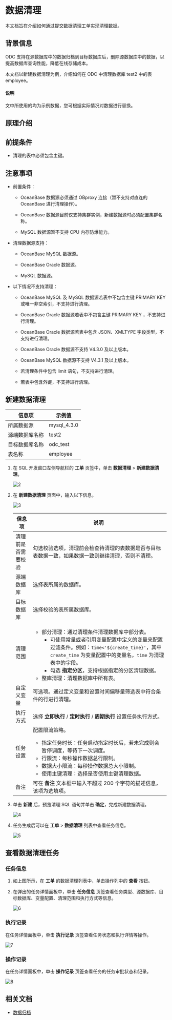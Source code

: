 # 数据清理

本文档旨在介绍如何通过提交数据清理工单实现清理数据。

## 背景信息

ODC 支持在源数据库中的数据归档到目标数据库后，删除源数据库中的数据，以提高数据库查询性能，降低在线存储成本。

本文档以新建数据清理为例，介绍如何在 ODC 中清理数据库 test2 中的表 employee。

<main id="notice" type='explain'>
   <h4>说明</h4>
   <p>文中所使用的均为示例数据，您可根据实际情况对数据进行替换。</p>
</main>

## 原理介绍

## 前提条件

- 清理的表中必须包含主键。

## 注意事项

- 前置条件：

   - OceanBase 数据源必须通过 OBproxy 连接（暂不支持对直连的 OceanBase 进行清理操作）。

   - OceanBase 数据源目前仅支持集群实例，新建数据源时必须配置集群名称。

   - MySQL 数据源暂不支持 CPU 内存防爆能力。

- 清理数据源支持：

   - OceanBase MySQL 数据源。

   - OceanBase Oracle 数据源。

   - MySQL 数据源。

- 以下情况不支持清理：

  - OceanBase MySQL 及 MySQL 数据源若表中不包含主键 PRIMARY KEY 或唯一非空索引，不支持进行清理。
  
  - OceanBase Oracle 数据源若表中不包含主键 PRIMARY KEY ，不支持进行清理。
  
  - OceanBase Oracle 数据源若表中包含 JSON、XMLTYPE 字段类型，不支持进行清理。

   - OceanBase Oracle 数据源不支持 V4.3.0 及以上版本。

   - OceanBase MySQL 数据源不支持 V4.3.1 及以上版本。

   - 若清理条件中包含 limit 语句，不支持进行清理。

   - 若表中包含外键，不支持进行清理。

## 新建数据清理

| 信息项 | 示例值 |
| ------ | ------ |
|所属数据源|mysql_4.3.0 |
|源端数据库名称|test2|
|目标数据库名称|odc_test|
|表名称|employee|

1. 在 SQL 开发窗口左侧导航栏的 **工单** 页签中，单击 **数据清理** > **新建数据清理**。

   ![2](https://obbusiness-private.oss-cn-shanghai.aliyuncs.com/doc/img/odc/430/800.data-Lifecycle-management/200.data-cleanup/2.png)

3. 在 **新建数据清理** 页面中，输入以下信息。

   ![3](https://obbusiness-private.oss-cn-shanghai.aliyuncs.com/doc/img/odc/430/800.data-Lifecycle-management/200.data-cleanup/3.png)

   |  信息项   |说明|
   |--------|-------|
   |清理前是否需要校验|勾选校验选项，清理前会检查待清理的表数据是否与目标表数据一致，如果数据一致则继续清理，否则不清理。|
   | 源端数据库    | 选择表所属的数据库。|
   |目标数据库|选择校验的表所属数据库。|
   | 清理范围 | <ul><li>部分清理：通过清理条件清理数据库中部分表。<ul><li>可使用常量或者引用变量配置中定义的变量来配置过滤条件。例如：`time<'${create_time}'`，其中 `create_time` 为变量配置中的变量名，`time` 为清理表中的字段。</li><li>勾选 **指定分区**，支持根据指定的分区清理数据。</li></ul></li><li>整库清理：清理数据库中所有表。</li></ul>|
   | 自定义变量  |可选项。通过定义变量和设置时间偏移量筛选表中符合条件的行进行清理。|
   |执行方式|选择 **立即执行** / **定时执行** / **周期执行** 设置任务执行方式。|
   |任务设置|配置限流策略。<ul><li>指定任务时长：任务启动指定时长后，若未完成则会暂停调度，等待下一次调度。</li><li>行限流：每秒操作数据总行限制。</li><li>数据大小限流：每秒操作数据总大小限制。</li><li>使用主键清理：选择是否使用主键清理数据。</li></ul>|
   | 备注   | 可在 **备注** 文本框中输入不超过 200 个字符的描述信息，该项为选填项。|                                             
3. 单击 **新建** 后，预览清理 SQL 语句并单击 **确定**，完成新建数据清理。

   ![4](https://obbusiness-private.oss-cn-shanghai.aliyuncs.com/doc/img/odc/430/800.data-Lifecycle-management/200.data-cleanup/4.png)

4. 任务生成后可以在 **工单** > **数据清理** 列表中查看任务信息。
    
    ![5](https://obbusiness-private.oss-cn-shanghai.aliyuncs.com/doc/img/odc/430/800.data-Lifecycle-management/200.data-cleanup/5.png)

## 查看数据清理任务

### 任务信息 

1. 如上图所示，在 **工单** 的数据清理列表中，单击操作列中的 **查看** 按钮。

2. 在弹出的任务详情面板中，单击 **任务信息** 页签查看任务类型、源数据库、目标数据库、变量配置、清理范围和执行方式等信息。

   ![6](https://obbusiness-private.oss-cn-shanghai.aliyuncs.com/doc/img/odc/430/800.data-Lifecycle-management/200.data-cleanup/6.png)

### 执行记录

在任务详情面板中，单击 **执行记录** 页签查看任务状态和执行详情等操作。

![7](https://obbusiness-private.oss-cn-shanghai.aliyuncs.com/doc/img/odc/430/800.data-Lifecycle-management/200.data-cleanup/7.png)

### 操作记录

在任务详情面板中，单击 **操作记录** 页签查看任务的任务审批状态和记录。

![8](https://obbusiness-private.oss-cn-shanghai.aliyuncs.com/doc/img/odc/430/800.data-Lifecycle-management/200.data-cleanup/8.png)

## 相关文档

- [数据归档](../800.data-Lifecycle-management/100.data-archiving.md)
